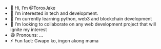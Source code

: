 - 👋 Hi, I’m @ToroxJake
- 👀 I’m interested in tech and development.
- 🌱 I’m currently learning python, web3 and blockchain development
- 💞️ I’m looking to collaborate on any web development project that will ignite my interest
- 😄 Pronouns: ...
- ⚡ Fun fact: Gwapo ko, ingon akong mama

<!---
ToroxJake/ToroxJake is a ✨ special ✨ repository because its `README.md` (this file) appears on your GitHub profile.
You can click the Preview link to take a look at your changes.
--->
